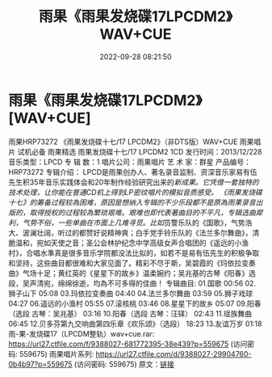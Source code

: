 ﻿---
title: 雨果《雨果发烧碟17LPCDM2》WAV+CUE
date: 2022-09-28 08:21:50
categories: 试音碟、非卖品、发烧碟
tags: 纯音雅乐
---
# 雨果《雨果发烧碟17LPCDM2》[WAV+CUE]

雨果HRP73272 《雨果发烧碟十七/17 LPCDM2》（非DTS版）WAV+CUE
雨果唱片 试机必备 雨果精选 雨果发烧碟十七/17 LPCDM2 1CD
发行时间：2013/12/228
音乐类型：LPCD
专 辑 数：1
唱片公司：雨果唱片
艺 术 家：群星
产品编号：HRP73272
专辑介绍：
LPCD是雨果创办人、著名录音监制、资深音乐家易有伍先生积35年音乐实践体会和20年制作经验研究出来的*新成果。它凭借一套独特的技术处理，让你能在普通CD机上得到LP密纹唱片的模拟音质感受。
《雨果发烧碟十七》的筹备过程较為困难，原因是想纳入专辑的不少乐段都不是原為雨果录音出版的，取得授权的过程较為繁琐艰难。艰难也即代表著曲目的不平凡，专辑选曲犀利，气势不俗，一些单曲在市面上几难寻觅。比如*员警乐队的《国歌》，气势浩大、波澜壮阔，听过的都赞好说精神爽；白手党手铃乐队的《法兰多尔舞曲》，清脆温和，宛如天使之音；圣公会林护纪念中学高级女声合唱团的《遥远的小渔村》，合唱水準真是很多音乐学院都没法比拟的，如若不是易有伍先生的积极争取和坚持，这些曲目都很难和大家见面了。精彩不尽于斯，吴碧霞的《玛依拉变奏曲》气场十足；黄红英的《星星下的故乡》温柔婉约；吴兆基的古琴《阳春》选段，吴声清宛，绵绵徐逝，均為不可多得的佳曲！
专辑曲目:
01.国歌 00:56
02.狮子山下 05:08
03.玛依拉变奏曲 04:40
04.法兰多尔舞曲 03:59
05.狮子戏球 04:27
06.遥远的小渔村 05:55
07.滚核桃 03:46
08.星星下的故乡 05:07
09.阳春（选段 古琴：吴兆基）
03:16
10.阳春（选段 古琴：汪铎）
02:43
11.瑶族舞曲 06:45
12.贝多芬第九交响曲第四乐章《欢乐颂》（选段）
18:23
13.友谊万岁 01:18
雨-果-发烧碟17（LPCDM整轨）wav+cue.rar: https://url27.ctfile.com/f/9388027-681772395-38e439?p=559675
(访问密码: 559675)
雨果唱片系列: https://url27.ctfile.com/d/9388027-29904760-0b4b97?p=559675
(访问密码: 559675)
原文：[链接](https://blog.sina.com.cn/s/blog_1647c7e7601030zn4.html)